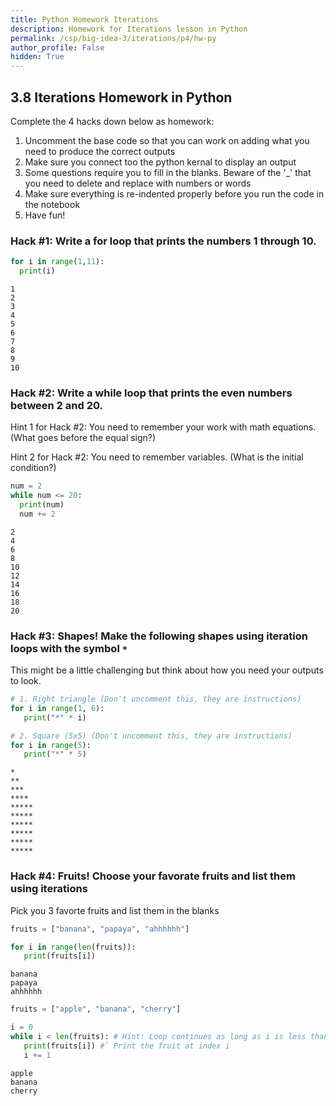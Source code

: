 ```yaml
---
title: Python Homework Iterations
description: Homework for Iterations lesson in Python
permalink: /csp/big-idea-3/iterations/p4/hw-py
author_profile: False
hidden: True
---
```


## 3.8 Iterations Homework in Python

Complete the 4 hacks down below as homework:
1. Uncomment the base code so that you can work on adding what you need to produce the correct outputs
2. Make sure you connect too the python kernal to display an output
3. Some questions require you to fill in the blanks. Beware of the '_' that you need to delete and replace with numbers or words
3. Make sure everything is re-indented properly before you run the code in the notebook
4. Have fun!

### Hack #1: Write a for loop that prints the numbers 1 through 10.


```python
for i in range(1,11):
  print(i)
```

    1
    2
    3
    4
    5
    6
    7
    8
    9
    10


### Hack #2: Write a while loop that prints the even numbers between 2 and 20.

Hint 1 for Hack #2: You need to remember your work with math equations. (What goes before the equal sign?)

Hint 2 for Hack #2: You need to remember variables. (What is the initial condition?)


```python
num = 2
while num <= 20:
  print(num)
  num += 2
```

    2
    4
    6
    8
    10
    12
    14
    16
    18
    20


### Hack #3: Shapes! Make the following shapes using iteration loops with the symbol `*`

This might be a little challenging but think about how you need your outputs to look.


```python
# 1. Right triangle (Don't uncomment this, they are instructions)
for i in range(1, 6):
   print("*" * i)

# 2. Square (5x5) (Don't uncomment this, they are instructions)
for i in range(5):
   print("*" * 5)

```

    *
    **
    ***
    ****
    *****
    *****
    *****
    *****
    *****
    *****


### Hack #4: Fruits! Choose your favorate fruits and list them using iterations

Pick you 3 favorte fruits and list them in the blanks


```python
fruits = ["banana", "papaya", "ahhhhhh"]

for i in range(len(fruits)):
   print(fruits[i])
```

    banana
    papaya
    ahhhhhh



```python
fruits = ["apple", "banana", "cherry"]

i = 0
while i < len(fruits): # Hint: Loop continues as long as i is less than the length of the fruits list (The length is 3)
   print(fruits[i]) #` Print the fruit at index i
   i += 1
```

    apple
    banana
    cherry

